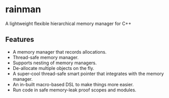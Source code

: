 # rainman
A lightweight flexible hierarchical memory manager for C++

## Features
- A memory manager that records allocations.
- Thread-safe memory manager.
- Supports nesting of memory managers.
- De-allocate multiple objects on the fly.
- A super-cool thread-safe smart pointer that integrates with the memory manager.
- An in-built macro-based DSL to make things more easier.
- Run code in safe memory-leak proof scopes and modules.
